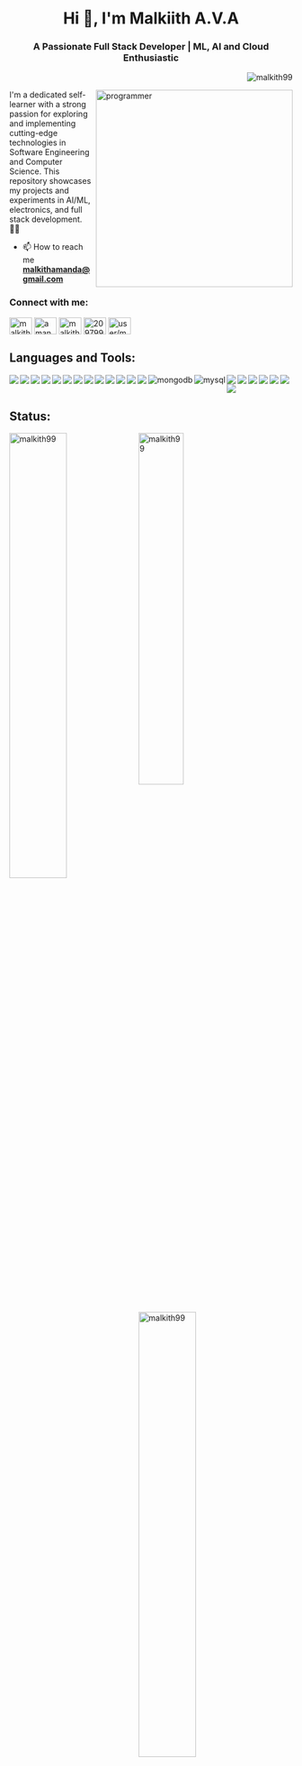<h1 align="center">Hi 👋, I'm Malkiith A.V.A</h1>
<h3 align="center">A Passionate Full Stack Developer | ML, AI and Cloud Enthusiastic</h3>



<p align="right"> <img src="https://komarev.com/ghpvc/?username=malkith99&label=Profile%20views&color=0e75b6&style=flat" alt="malkith99" /> </p>
<img align="right" src="https://media.tenor.com/NOYF3f82b_gAAAAC/programmer.gif" alt="programmer" width="350" />

 I'm a dedicated self-learner with a strong passion for exploring and implementing cutting-edge technologies in Software Engineering and Computer Science. This repository showcases my projects and experiments in AI/ML, electronics, and full stack development. 👨‍🎓

- 📫 How to reach me **malkithamanda@gmail.com**

<h3 align="left">Connect with me:</h3>
<p align="left">
<a href="https://linkedin.com/in/malkith-a-v-a-9847691a7" target="blank"><img align="center" src="https://raw.githubusercontent.com/rahuldkjain/github-profile-readme-generator/master/src/images/icons/Social/linked-in-alt.svg" alt="malkith-a-v-a-9847691a7" height="30" width="40" /></a>
<a href="https://fb.com/amandamalkith.ahangamavithanage" target="blank"><img align="center" src="https://raw.githubusercontent.com/rahuldkjain/github-profile-readme-generator/master/src/images/icons/Social/facebook.svg" alt="amandamalkith.ahangamavithanage" height="30" width="40" /></a>
<a href="https://www.hackerrank.com/malkithamanda?hr_r=1" target="blank"><img align="center" src="https://raw.githubusercontent.com/rahuldkjain/github-profile-readme-generator/master/src/images/icons/Social/hackerrank.svg" alt="malkithamanda?hr_r=1" height="30" width="40" /></a>
<a href="https://stackoverflow.com/users/20979926/malkith-a-v-a" target="blank"><img align="center" src="https://raw.githubusercontent.com/rahuldkjain/github-profile-readme-generator/master/src/images/icons/Social/stack-overflow.svg" alt="20979926/malkith-a-v-a" height="30" width="40" /></a>
<a href="https://auth.geeksforgeeks.org/user/user/malkithamanda" target="blank"><img align="center" src="https://raw.githubusercontent.com/rahuldkjain/github-profile-readme-generator/master/src/images/icons/Social/geeks-for-geeks.svg" alt="user/malkithamanda" height="30" width="40" /></a>
</p>

## Languages and Tools:
<p align="left">
  <img align="left" src="https://img.shields.io/badge/java-%23ED8B00.svg?style=for-the-badge&logo=openjdk&logoColor=white"/>
  <img align="left" src="(https://img.shields.io/badge/c-%2300599C.svg?style=for-the-badge&logo=c&logoColor=white"/>
  <img align="left" src="https://img.shields.io/badge/c++-%2300599C.svg?style=for-the-badge&logo=c%2B%2B&logoColor=white"/>
  <img align="left" src="https://img.shields.io/badge/css3-%231572B6.svg?style=for-the-badge&logo=css3&logoColor=white"/>
  <img align="left" src="https://img.shields.io/badge/html5-%23E34F26.svg?style=for-the-badge&logo=html5&logoColor=white"/>
  <img align="left" src="https://img.shields.io/badge/javascript-%23323330.svg?style=for-the-badge&logo=javascript&logoColor=%23F7DF1E"/>
  <img  align ="left" src="https://img.shields.io/badge/.NET-5C2D91?style=for-the-badge&logo=.net&logoColor=white"/>
  <img  align ="left" src="https://img.shields.io/badge/express.js-%23404d59.svg?style=for-the-badge&logo=express&logoColor=%2361DAFB"/>
  <img align="left" src="https://img.shields.io/badge/NPM-%23CB3837.svg?style=for-the-badge&logo=npm&logoColor=white"/>
  <img align="left" src="https://img.shields.io/badge/node.js-6DA55F?style=for-the-badge&logo=node.js&logoColor=white"/>
  <img align="left" src="https://img.shields.io/badge/NODEMON-%23323330.svg?style=for-the-badge&logo=nodemon&logoColor=%BBDEAD"/>
  <img align="left" src="https://img.shields.io/badge/react-%2320232a.svg?style=for-the-badge&logo=react&logoColor=%2361DAFB"/>
  <img align="left" src="https://img.shields.io/badge/React_Router-CA4245?style=for-the-badge&logo=react-router&logoColor=white"/>
  <img align="left" src="https://img.shields.io/badge/MongoDB-%234ea94b.svg?style=for-the-badge&logo=mongodb&logoColor=white" alt="mongodb" />
  <img  align="left" src="https://img.shields.io/badge/mysql-%2300f.svg?style=for-the-badge&logo=mysql&logoColor=white" alt="mysql"/> 
  <img align="left" src="https://img.shields.io/badge/AWS-%23FF9900.svg?style=for-the-badge&logo=amazon-aws&logoColor=white"/>
  <img align="left" src="https://img.shields.io/badge/firebase-%23039BE5.svg?style=for-the-badge&logo=firebase"/>
  <img align="left" src="https://img.shields.io/badge/Ubuntu-E95420?style=for-the-badge&logo=ubuntu&logoColor=white"/>
  <img align="left" src="https://img.shields.io/badge/Postman-FF6C37?style=for-the-badge&logo=postman&logoColor=white"/> 
  <img align="left" src="https://img.shields.io/badge/IntelliJIDEA-000000.svg?style=for-the-badge&logo=intellij-idea&logoColor=white"/>
  <img  src="https://img.shields.io/badge/Visual%20Studio%20Code-0078d7.svg?style=for-the-badge&logo=visual-studio-code&logoColor=white"/>
  <img  src="https://img.shields.io/badge/figma-%23F24E1E.svg?style=for-the-badge&logo=figma&logoColor=white"/>
  
</p>


## Status:
<p><img align="left" width ="45%" src="https://github-readme-stats.vercel.app/api?username=malkith99&show_icons=true&locale=en" alt="malkith99" /></p>
<p><img align="left"  width ="40%" src="https://github-readme-stats.vercel.app/api/top-langs/?username=Malkith99&layout=donut" alt="malkith99" /></p>
<p><img width ="45%" src="https://github-readme-streak-stats.herokuapp.com/?user=Malkith99&" alt="malkith99" /></p>


